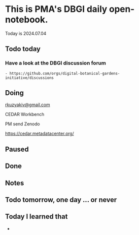 

# This is PMA's DBGI daily open-notebook.

Today is 2024.07.04

## Todo today

### Have a look at the DBGI discussion forum
    - https://github.com/orgs/digital-botanical-gardens-initiative/discussions
###
###

## Doing

rkuzyakiv@gmail.com

CEDAR Workbench

PM send Zenodo


https://cedar.metadatacenter.org/

## Paused

## Done

## Notes

## Todo tomorrow, one day ... or never

###
###
###


## Today I learned that

-